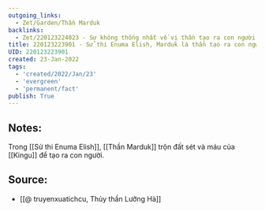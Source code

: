 ```yaml
---
outgoing_links:
  - Zet/Garden/Thần Marduk
backlinks:
  - Zet/220123224023 - Sự không thống nhất về vị thần tạo ra con người trong thần thoại Lưỡng Hà
title: 220123223901 - Sử thi Enuma Elish, Marduk là thần tạo ra con người
UID: 220123223901
created: 23-Jan-2022
tags:
  - 'created/2022/Jan/23'
  - 'evergreen'
  - 'permanent/fact'
publish: True
---
```

## Notes:
Trong [[Sử thi Enuma Elish]], [[Thần Marduk]] trộn đất sét và máu của [[Kingu]] để tạo ra con người.

## Source:
- [[@ truyenxuatichcu, Thủy thần Lưỡng Hà]]


